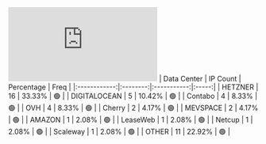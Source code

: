 ![Diagramm](https://github.com/obajay/StateSync-snapshots/blob/main/Projects/Regen/1/README.md)
| Data Center | IP Count | Percentage | Freq |
|:------------:|:--------:|:-----------:|:-----:|
| HETZNER | 16 | 33.33% | 🟢 |
| DIGITALOCEAN | 5 | 10.42% | 🟢 |
| Contabo | 4 | 8.33% | 🟢 |
| OVH | 4 | 8.33% | 🟢 |
| Cherry | 2 | 4.17% | 🟢 |
| MEVSPACE | 2 | 4.17% | 🟢 |
| AMAZON | 1 | 2.08% | 🟢 |
| LeaseWeb | 1 | 2.08% | 🟢 |
| Netcup | 1 | 2.08% | 🟢 |
| Scaleway | 1 | 2.08% | 🟢 |
| OTHER | 11 | 22.92% | 🟢 |